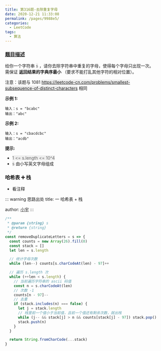 ```yaml
---
title: 第316题-去除重复字母
date: 2020-12-21 11:33:08
permalink: /pages/9988e5/
categories:
  - LeetCode
tags:
  - 算法
---
```


### [题目描述](https://leetcode-cn.com/problems/remove-duplicate-letters/)

给你一个字符串 <span style="background: #eee; color: #666;">s</span> ，请你去除字符串中重复的字母，使得每个字母只出现一次。需保证 **返回结果的字典序最小** （要求不能打乱其他字符的相对位置）。

注意：该题与 1081 <span style="background: #eee; color: #666;">https://leetcode-cn.com/problems/smallest-subsequence-of-distinct-characters</span> 相同

<!-- more -->

**示例 1:**

```
输入：s = "bcabc"
输出："abc"
```

**示例 2:**

```
输入：s = "cbacdcbc"
输出："acdb"
```

**提示:**

- <span style="background: #eee; color: #666;">1 <= s.length <= 10^4</span>
- <span style="background: #eee; color: #666;">s</span> 由小写英文字母组成

### 哈希表 ➕ 栈

- 看注释

::: warning 思路出处
title: 一 哈希表 + 栈

author: [小宇](https://leetcode-cn.com/problems/remove-duplicate-letters/solution/ha-xi-biao-shu-zu-zhan-5xing-dai-ma-2jie-ttcd/)
:::

```JavaScript
/**
 * @param {string} s
 * @return {string}
 */
const removeDuplicateLetters = s => {
  const counts = new Array(26).fill(0)
  const stack = []
  let len = s.length

  // 统计字母次数
  while (len--) counts[s.charCodeAt(len) - 97]++

  // 遍历 s.length 次
  while (++len < s.length) {
    // 当前遍历字符串的 ascii 码值
    const n = s.charCodeAt(len)
    // 次数 -1
    counts[n - 97]--
    // 去重
    if (stack.includes(n) === false) {
      let j = stack.length
      // 栈里前一个值小于当前值，且前一个值还有剩余次数，就出栈
      while (j-- && stack[j] > n && counts[stack[j] - 97]) stack.pop()
      stack.push(n)
    }
  }

  return String.fromCharCode(...stack)
}
```
